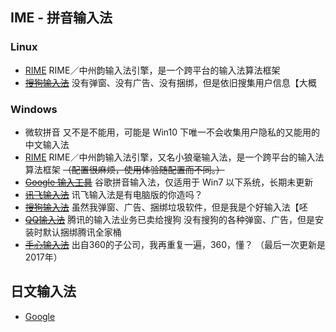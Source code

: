 ## IME - 拼音输入法

### Linux

- [RIME](https://rime.im/download/)
RIME／中州韵输入法引擎，是一个跨平台的输入法算法框架
- ~~[搜狗输入法](https://pinyin.sogou.com/)~~
没有弹窗、没有广告、没有捆绑，但是依旧搜集用户信息【大概

### Windows

- 微软拼音
又不是不能用，可能是 Win10 下唯一不会收集用户隐私的又能用的中文输入法
- [RIME](https://rime.im/download/)
RIME／中州韵输入法引擎，又名小狼毫输入法，是一个跨平台的输入法算法框架
~~（配置很麻烦，使用体验随配置而不同。）~~
- ~~[Google 输入工具](https://www.google.com/intl/zh-CN/inputtools/)~~
谷歌拼音输入法，仅适用于 Win7 以下系统，长期未更新
- ~~[讯飞输入法](https://srf.xunfei.cn/)~~
讯飞输入法是有电脑版的你造吗？
- ~~[搜狗输入法](https://pinyin.sogou.com/)~~
虽然我弹窗、广告、捆绑垃圾软件，但是我是个好输入法【呸
- ~~[QQ输入法](http://qq.pinyin.cn/)~~
腾讯的输入法业务已卖给搜狗
没有搜狗的各种弹窗、广告，但是安装时默认捆绑腾讯全家桶
- ~~[手心输入法](http://www.xinshuru.com/)~~
出自360的子公司，我再重复一遍，360，懂？
（最后一次更新是2017年）

## 日文输入法

- [Google](https://www.google.co.jp/ime)